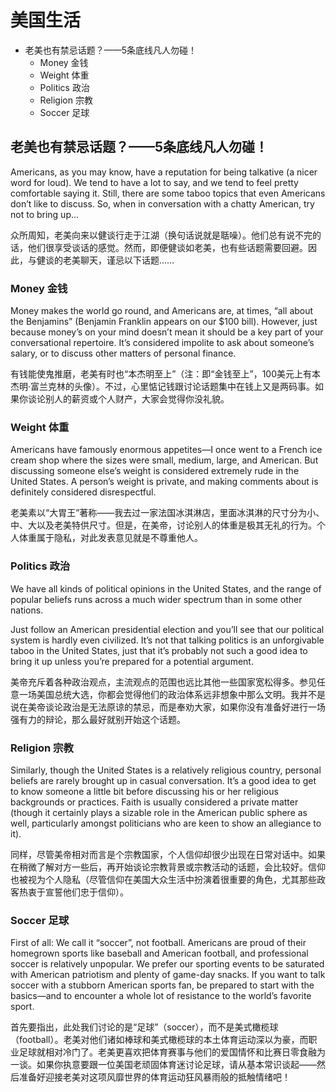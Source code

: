 # 美国生活

<!-- MarkdownTOC -->

- 老美也有禁忌话题？——5条底线凡人勿碰！
    - Money 金钱
    - Weight 体重
    - Politics 政治
    - Religion 宗教
    - Soccer 足球

<!-- /MarkdownTOC -->


## 老美也有禁忌话题？——5条底线凡人勿碰！

Americans, as you may know, have a reputation for being talkative (a nicer word for loud). We tend to have a lot to say, and we tend to feel pretty comfortable saying it. Still, there are some taboo topics that even Americans don’t like to discuss. So, when in conversation with a chatty American, try not to bring up…

众所周知，老美向来以健谈行走于江湖（换句话说就是聒噪）。他们总有说不完的话，他们很享受谈话的感觉。然而，即便健谈如老美，也有些话题需要回避。因此，与健谈的老美聊天，谨忌以下话题……

### Money 金钱

Money makes the world go round, and Americans are, at times, “all about the Benjamins” (Benjamin Franklin appears on our $100 bill). However, just because money’s on your mind doesn’t mean it should be a key part of your conversational repertoire. It’s considered impolite to ask about someone’s salary, or to discuss other matters of personal finance.

有钱能使鬼推磨，老美有时也“本杰明至上”（注：即“金钱至上”，100美元上有本杰明·富兰克林的头像）。不过，心里惦记钱跟讨论话题集中在钱上又是两码事。如果你谈论别人的薪资或个人财产，大家会觉得你没礼貌。

### Weight 体重

Americans have famously enormous appetites—I once went to a French ice cream shop where the sizes were small, medium, large, and American. But discussing someone else’s weight is considered extremely rude in the United States. A person’s weight is private, and making comments about is definitely considered disrespectful.

老美素以“大胃王”著称——我去过一家法国冰淇淋店，里面冰淇淋的尺寸分为小、中、大以及老美特供尺寸。但是，在美帝，讨论别人的体重是极其无礼的行为。个人体重属于隐私，对此发表意见就是不尊重他人。

### Politics 政治

We have all kinds of political opinions in the United States, and the range of popular beliefs runs across a much wider spectrum than in some other nations.

Just follow an American presidential election and you’ll see that our political system is hardly even civilized. It’s not that talking politics is an unforgivable taboo in the United States, just that it’s probably not such a good idea to bring it up unless you’re prepared for a potential argument.

美帝充斥着各种政治观点，主流观点的范围也远比其他一些国家宽松得多。参见任意一场美国总统大选，你都会觉得他们的政治体系远非想象中那么文明。我并不是说在美帝谈论政治是无法原谅的禁忌，而是奉劝大家，如果你没有准备好进行一场强有力的辩论，那么最好就别开始这个话题。

### Religion 宗教

Similarly, though the United States is a relatively religious country, personal beliefs are rarely brought up in casual conversation. It’s a good idea to get to know someone a little bit before discussing his or her religious backgrounds or practices. Faith is usually considered a private matter (though it certainly plays a sizable role in the American public sphere as well, particularly amongst politicians who are keen to show an allegiance to it).

同样，尽管美帝相对而言是个宗教国家，个人信仰却很少出现在日常对话中。如果在稍微了解对方一些后，再开始谈论宗教背景或宗教活动的话题，会比较好。信仰也被视为个人隐私（尽管信仰在美国大众生活中扮演着很重要的角色，尤其那些政客热衷于宣誓他们忠于信仰）。

### Soccer 足球

First of all: We call it “soccer”, not football. Americans are proud of their homegrown sports like baseball and American football, and professional soccer is relatively unpopular. We prefer our sporting events to be saturated with American patriotism and plenty of game-day snacks. If you want to talk soccer with a stubborn American sports fan, be prepared to start with the basics—and to encounter a whole lot of resistance to the world’s favorite sport.

首先要指出，此处我们讨论的是“足球”（soccer），而不是美式橄榄球（football）。老美对他们诸如棒球和美式橄榄球的本土体育运动深以为豪，而职业足球就相对冷门了。老美更喜欢把体育赛事与他们的爱国情怀和比赛日零食融为一谈。如果你执意要跟一位美国老顽固体育迷讨论足球，请从基本常识谈起——然后准备好迎接老美对这项风靡世界的体育运动狂风暴雨般的抵触情绪吧！

